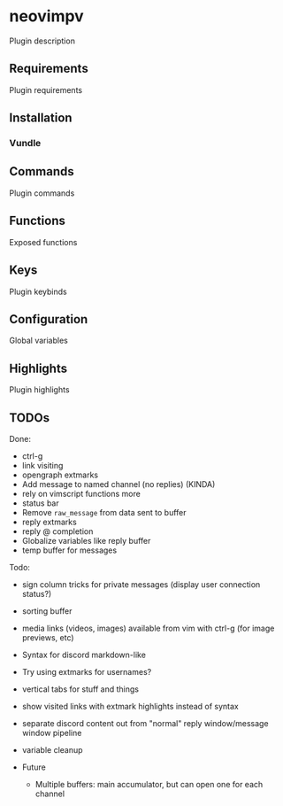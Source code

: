 neovimpv
========

Plugin description

Requirements
------------

Plugin requirements


Installation
------------

### Vundle

<!--
Place the following in `~/.config/nvim/init.vim`:
```vim
Plugin 'queue-miscreant/neovimpv'
```
Make sure the file is sourced and run `:PluginInstall`.
-->


Commands
--------

Plugin commands


Functions
---------

Exposed functions

Keys
----

Plugin keybinds


Configuration
-------------

Global variables


Highlights
----------

Plugin highlights


TODOs
-----

Done:
- ctrl-g
- link visiting
- opengraph extmarks
- Add message to named channel (no replies) (KINDA)
- rely on vimscript functions more
- status bar
- Remove `raw_message` from data sent to buffer
- reply extmarks
- reply @ completion
- Globalize variables like reply buffer
- temp buffer for messages

Todo:
- sign column tricks for private messages (display user connection status?)
- sorting buffer
- media links (videos, images) available from vim with ctrl-g (for image previews, etc)

- Syntax for discord markdown-like

- Try using extmarks for usernames?
- vertical tabs for stuff and things
- show visited links with extmark highlights instead of syntax

- separate discord content out from "normal" reply window/message window pipeline
- variable cleanup

- Future
    - Multiple buffers: main accumulator, but can open one for each channel
